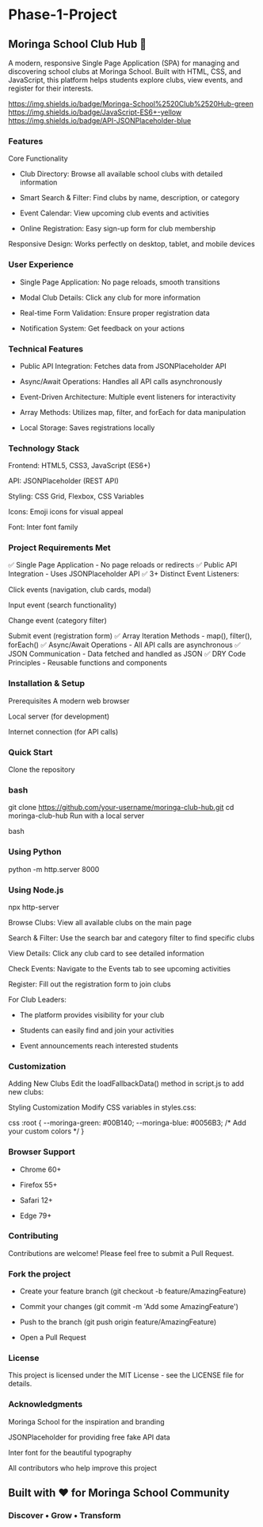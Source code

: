 # Phase-1-Project

## Moringa School Club Hub 🏫

A modern, responsive Single Page Application (SPA) for managing and discovering school clubs at Moringa School. Built with HTML, CSS, and JavaScript, this platform helps students explore clubs, view events, and register for their interests.

https://img.shields.io/badge/Moringa-School%2520Club%2520Hub-green
https://img.shields.io/badge/JavaScript-ES6+-yellow
https://img.shields.io/badge/API-JSONPlaceholder-blue

### Features
Core Functionality
- Club Directory: Browse all available school clubs with detailed information

- Smart Search & Filter: Find clubs by name, description, or category

- Event Calendar: View upcoming club events and activities

- Online Registration: Easy sign-up form for club membership

Responsive Design: Works perfectly on desktop, tablet, and mobile devices

### User Experience

- Single Page Application: No page reloads, smooth transitions

- Modal Club Details: Click any club for more information

- Real-time Form Validation: Ensure proper registration data

- Notification System: Get feedback on your actions

### Technical Features
- Public API Integration: Fetches data from JSONPlaceholder API

- Async/Await Operations: Handles all API calls asynchronously

- Event-Driven Architecture: Multiple event listeners for interactivity

- Array Methods: Utilizes map, filter, and forEach for data manipulation

- Local Storage: Saves registrations locally


### Technology Stack
Frontend: HTML5, CSS3, JavaScript (ES6+)

API: JSONPlaceholder (REST API)

Styling: CSS Grid, Flexbox, CSS Variables

Icons: Emoji icons for visual appeal

Font: Inter font family

### Project Requirements Met
✅ Single Page Application - No page reloads or redirects
✅ Public API Integration - Uses JSONPlaceholder API
✅ 3+ Distinct Event Listeners:

Click events (navigation, club cards, modal)

Input event (search functionality)

Change event (category filter)

Submit event (registration form)
✅ Array Iteration Methods - map(), filter(), forEach()
✅ Async/Await Operations - All API calls are asynchronous
✅ JSON Communication - Data fetched and handled as JSON
✅ DRY Code Principles - Reusable functions and components

### Installation & Setup
Prerequisites
A modern web browser

Local server (for development)

Internet connection (for API calls)

### Quick Start
Clone the repository

### bash
git clone https://github.com/your-username/moringa-club-hub.git
cd moringa-club-hub
Run with a local server

bash
### Using Python
python -m http.server 8000

### Using Node.js
npx http-server


Browse Clubs: View all available clubs on the main page

Search & Filter: Use the search bar and category filter to find specific clubs

View Details: Click any club card to see detailed information

Check Events: Navigate to the Events tab to see upcoming activities

Register: Fill out the registration form to join clubs

For Club Leaders:
- The platform provides visibility for your club

- Students can easily find and join your activities

- Event announcements reach interested students


### Customization
Adding New Clubs
Edit the loadFallbackData() method in script.js to add new clubs:


Styling Customization
Modify CSS variables in styles.css:

css
:root {
    --moringa-green: #00B140;
    --moringa-blue: #0056B3;
    /* Add your custom colors */
}
### Browser Support
- Chrome 60+

- Firefox 55+

- Safari 12+

- Edge 79+

### Contributing
Contributions are welcome! Please feel free to submit a Pull Request.

### Fork the project

- Create your feature branch (git checkout -b feature/AmazingFeature)

- Commit your changes (git commit -m 'Add some AmazingFeature')

- Push to the branch (git push origin feature/AmazingFeature)

- Open a Pull Request

### License
This project is licensed under the MIT License - see the LICENSE file for details.

### Acknowledgments
Moringa School for the inspiration and branding

JSONPlaceholder for providing free fake API data

Inter font for the beautiful typography

All contributors who help improve this project


## Built with ❤️ for Moringa School Community

### Discover • Grow • Transform